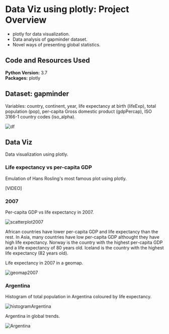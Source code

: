 # Data Viz using plotly: Project Overview
* plotly for data visualization.
* Data analysis of gapminder dataset.
* Novel ways of presenting global statistics.

## Code and Resources Used 
**Python Version:** 3.7  
**Packages:** plotly

## Dataset: gapminder
Variables: country, continent, year, life expectancy at birth (lifeExp), total population (pop), per-capita Gross domestic product (gdpPercap), ISO 3166-1 country codes (iso_alpha).

![df]()

## Data Viz
Data visualization using plotly.

### Life expectancy vs per-capita GDP
Emulation of Hans Rosling's most famous plot using plotly.

[VIDEO]

### 2007
Per-capita GDP vs life expectancy in 2007.

![scatterplot2007]()

African countries have lower per-capita GDP and life expectancy than the rest. In Asia, many countries have low per-capita GDP althought they have high life expectancy. Norway is the country with the highest per-capita GDP and a life expectancy of 80 years old. Iceland is the country with the highest life expectancy (82 years old).


Life expectancy in 2007 in a geomap.

![geomap2007]()


### Argentina
Histogram of total population in Argentina coloured by life expectancy.

![histogramArgentina]()

Argentina in global trends.

![Argentina]()